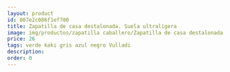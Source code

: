```yaml
---
layout: product
id: 007e2c086f1ef780
title: Zapatilla de casa destalonada. Suela ultraligera
image: img/productos/zapatilla caballero/Zapatilla de casa destalonada. Suela ultraligera=26=verde kaki gris azul negro Vulladi.webp
price: 26
tags: verde kaki gris azul negro Vulladi
description: 
order: 0
---
```

